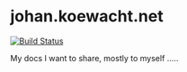 johan.koewacht.net
==================

[![Build Status](https://travis-ci.org/witjoh/witjoh.github.io.svg)](https://travis-ci.org/witjoh/witjoh.github.io)

My docs I want to share, mostly to myself .....

